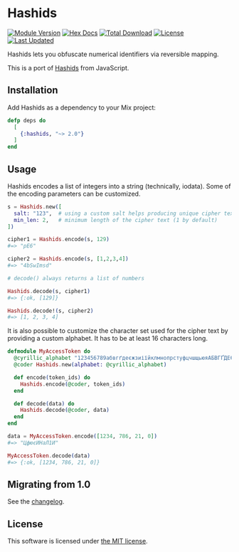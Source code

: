Hashids
=======

[![Module Version](https://img.shields.io/hexpm/v/hashids.svg)](https://hex.pm/packages/hashids)
[![Hex Docs](https://img.shields.io/badge/hex-docs-lightgreen.svg)](https://hexdocs.pm/hashids/)
[![Total Download](https://img.shields.io/hexpm/dt/hashids.svg)](https://hex.pm/packages/hashids)
[![License](https://img.shields.io/hexpm/l/hashids.svg)](https://github.com/alco/hashids-elixir/blob/master/LICENSE.md)
[![Last Updated](https://img.shields.io/github/last-commit/alco/hashids-elixir.svg)](https://github.com/alco/hashids/commits/master)


Hashids lets you obfuscate numerical identifiers via reversible mapping.

This is a port of [Hashids][1] from JavaScript.

  [1]: http://www.hashids.org/


## Installation

Add Hashids as a dependency to your Mix project:

```elixir
defp deps do
  [
    {:hashids, "~> 2.0"}
  ]
end
```

## Usage

Hashids encodes a list of integers into a string (technically, iodata). Some of the encoding
parameters can be customized.

```elixir
s = Hashids.new([
  salt: "123",  # using a custom salt helps producing unique cipher text
  min_len: 2,   # minimum length of the cipher text (1 by default)
])

cipher1 = Hashids.encode(s, 129)
#=> "pE6"

cipher2 = Hashids.encode(s, [1,2,3,4])
#=> "4bSwImsd"

# decode() always returns a list of numbers

Hashids.decode(s, cipher1)
#=> {:ok, [129]}

Hashids.decode!(s, cipher2)
#=> [1, 2, 3, 4]
```

It is also possible to customize the character set used for the cipher text by
providing a custom alphabet. It has to be at least 16 characters long.

```elixir
defmodule MyAccessToken do
  @cyrillic_alphabet "123456789абвгґдеєжзиіїйклмнопрстуфцчшщьюяАБВГҐДЕЄЖЗИІЇЙКЛМНОПРСТУФЦЧШЩЬЮЯ"
  @coder Hashids.new(alphabet: @cyrillic_alphabet)

  def encode(token_ids) do
    Hashids.encode(@coder, token_ids)
  end

  def decode(data) do
    Hashids.decode(@coder, data)
  end
end

data = MyAccessToken.encode([1234, 786, 21, 0])
#=> "ЦфюєИНаЛ1И"

MyAccessToken.decode(data)
#=> {:ok, [1234, 786, 21, 0]}
```

## Migrating from 1.0

See the [changelog](./CHANGELOG.md).

## License

This software is licensed under [the MIT license](./LICENSE.md).
